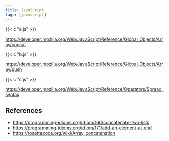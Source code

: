 ```yaml
---
title: JavaScript
tags: [javascript]
---
```


{{< c "a.js" >}}

<https://developer.mozilla.org/Web/JavaScript/Reference/Global_Objects/Array/concat>

{{< c "b.js" >}}

<https://developer.mozilla.org/Web/JavaScript/Reference/Global_Objects/Array/push>

{{< c "c.js" >}}

<https://developer.mozilla.org/Web/JavaScript/Reference/Operators/Spread_syntax>

## References

- <https://programming-idioms.org/idiom/166/concatenate-two-lists>
- <https://programming-idioms.org/idiom/171/add-an-element-at-end>
- <https://rosettacode.org/wiki/Array_concatenation>

